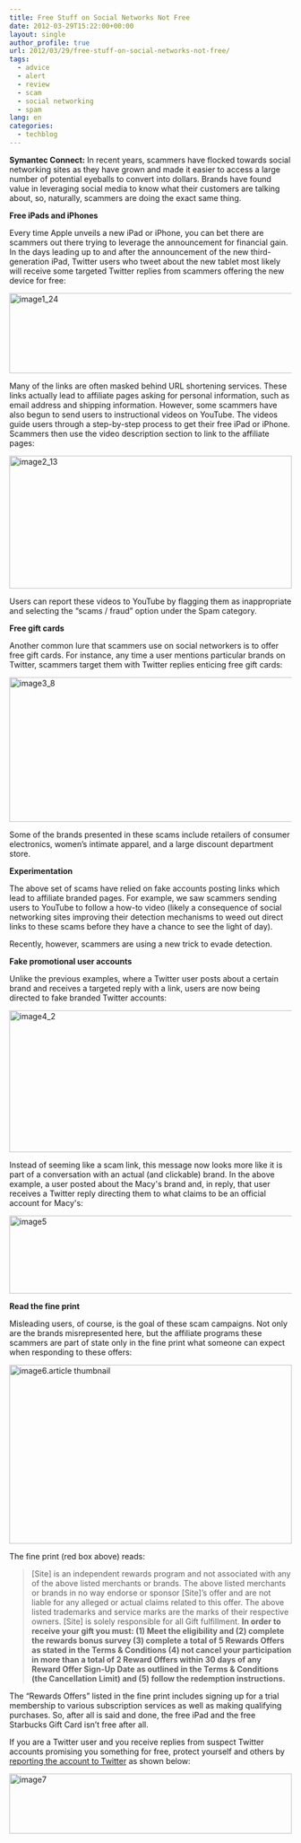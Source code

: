 ```yaml
---
title: Free Stuff on Social Networks Not Free
date: 2012-03-29T15:22:00+00:00
layout: single
author_profile: true
url: 2012/03/29/free-stuff-on-social-networks-not-free/
tags:
  - advice
  - alert
  - review
  - scam
  - social networking
  - spam
lang: en
categories: 
  - techblog
---
```

**Symantec Connect:** In recent years, scammers have flocked towards social networking sites as they have grown and made it easier to access a large number of potential eyeballs to convert into dollars. Brands have found value in leveraging social media to know what their customers are talking about, so, naturally, scammers are doing the exact same thing. 

**Free iPads and iPhones** 

Every time Apple unveils a new iPad or iPhone, you can bet there are scammers out there trying to leverage the announcement for financial gain. In the days leading up to and after the announcement of the new third-generation iPad, Twitter users who tweet about the new tablet most likely will receive some targeted Twitter replies from scammers offering the new device for free: 

[<img title="image1_24" border="0" alt="image1_24" src="http://lh6.ggpht.com/-To0Prb1vd5I/T3R2P9AOMeI/AAAAAAAAFVY/cJm38UHjboQ/image1_24_thumb%25255B1%25255D.jpg?imgmax=800" width="512" height="143" />](http://lh4.ggpht.com/-SBigmJ2E8V8/T3R2BkdheKI/AAAAAAAAFVQ/Cbzq1KPb0i4/s1600-h/image1_24%25255B1%25255D.jpg) 

Many of the links are often masked behind URL shortening services. These links actually lead to affiliate pages asking for personal information, such as email address and shipping information. However, some scammers have also begun to send users to instructional videos on YouTube. The videos guide users through a step-by-step process to get their free iPad or iPhone. Scammers then use the video description section to link to the affiliate pages: 

[<img title="image2_13" border="0" alt="image2_13" src="http://lh4.ggpht.com/-FsvKd50U5ns/T3R2e4zYh_I/AAAAAAAAFVo/Jt94rlwO0S4/image2_13_thumb%25255B1%25255D.jpg?imgmax=800" width="504" height="237" />](http://lh4.ggpht.com/-z2RGa9Y48Hc/T3R2WSq69EI/AAAAAAAAFVg/Em-uMnugN5Y/s1600-h/image2_13%25255B1%25255D.jpg) 

Users can report these videos to YouTube by flagging them as inappropriate and selecting the “scams / fraud” option under the Spam category. 

**Free gift cards** 

Another common lure that scammers use on social networkers is to offer free gift cards. For instance, any time a user mentions particular brands on Twitter, scammers target them with Twitter replies enticing free gift cards: 

[<img title="image3_8" border="0" alt="image3_8" src="http://lh3.ggpht.com/-uDIKDjHQjD4/T3R2sQPxGII/AAAAAAAAFV4/10egZ5th_mw/image3_8_thumb%25255B1%25255D.jpg?imgmax=800" width="537" height="258" />](http://lh3.ggpht.com/-GjnrHMzZWgw/T3R2mZopWhI/AAAAAAAAFVw/dBWurjmJ1xg/s1600-h/image3_8%25255B1%25255D.jpg) 

Some of the brands presented in these scams include retailers of consumer electronics, women’s intimate apparel, and a large discount department store. 

**Experimentation** 

The above set of scams have relied on fake accounts posting links which lead to affiliate branded pages. For example, we saw scammers sending users to YouTube to follow a how-to video (likely a consequence of social networking sites improving their detection mechanisms to weed out direct links to these scams before they have a chance to see the light of day). 

Recently, however, scammers are using a new trick to evade detection. 

**Fake promotional user accounts** 

Unlike the previous examples, where a Twitter user posts about a certain brand and receives a targeted reply with a link, users are now being directed to fake branded Twitter accounts: 

[<img title="image4_2" border="0" alt="image4_2" src="http://lh3.ggpht.com/-GUFebNdLKgU/T3R215ZTRYI/AAAAAAAAFWI/5UDr-m5ijrs/image4_2_thumb%25255B1%25255D.jpg?imgmax=800" width="524" height="253" />](http://lh5.ggpht.com/-fzZDclLvnlQ/T3R2yzx15fI/AAAAAAAAFWA/8IpeimNVGZI/s1600-h/image4_2%25255B1%25255D.jpg) 

Instead of seeming like a scam link, this message now looks more like it is part of a conversation with an actual (and clickable) brand. In the above example, a user posted about the Macy's brand and, in reply, that user receives a Twitter reply directing them to what claims to be an official account for Macy's: 

[<img title="image5" border="0" alt="image5" src="http://lh6.ggpht.com/-rcSKzb10I34/T3R27rlnNMI/AAAAAAAAFWY/vYSum1klLvA/image5_thumb%25255B2%25255D.jpg?imgmax=800" width="544" height="139" />](http://lh6.ggpht.com/-Le_8Oz5QvgI/T3R24TdA2uI/AAAAAAAAFWQ/y9p3ejBSw20/s1600-h/image5%25255B2%25255D.jpg) 

**Read the fine print** 

Misleading users, of course, is the goal of these scam campaigns. Not only are the brands misrepresented here, but the affiliate programs these scammers are part of state only in the fine print what someone can expect when responding to these offers: 

[<img title="image6.article thumbnail" border="0" alt="image6.article thumbnail" src="http://lh4.ggpht.com/-Doz_xWGqDBc/T3R3E1ksAqI/AAAAAAAAFWo/kLTvcK5Vq1s/image6.article%252520thumbnail_thumb%25255B1%25255D.jpg?imgmax=800" width="504" height="319" />](http://lh5.ggpht.com/-Z86Kc2Ye3UI/T3R3BH-0hbI/AAAAAAAAFWg/aeGgE-F_b3M/s1600-h/image6.article%252520thumbnail%25255B1%25255D.jpg) 

The fine print (red box above) reads: 

> [Site] is an independent rewards program and not associated with any of the above listed merchants or brands. The above listed merchants or brands in no way endorse or sponsor [Site]’s offer and are not liable for any alleged or actual claims related to this offer. The above listed trademarks and service marks are the marks of their respective owners. [Site] is solely responsible for all Gift fulfillment. **In order to receive your gift you must: (1) Meet the eligibility and (2) complete the rewards bonus survey (3) complete a total of 5 Rewards Offers as stated in the Terms & Conditions (4) not cancel your participation in more than a total of 2 Reward Offers within 30 days of any Reward Offer Sign-Up Date as outlined in the Terms & Conditions (the Cancellation Limit) and (5) follow the redemption instructions.**

The “Rewards Offers” listed in the fine print includes signing up for a trial membership to various subscription services as well as making qualifying purchases. So, after all is said and done, the free iPad and the free Starbucks Gift Card isn’t free after all. 

If you are a Twitter user and you receive replies from suspect Twitter accounts promising you something for free, protect yourself and others by [reporting the account to Twitter](http://support.twitter.com/articles/64986-how-to-report-spam-on-twitter) as shown below: 

[<img title="image7" border="0" alt="image7" src="http://lh4.ggpht.com/-vuObWbb7sAA/T3R3KDf_PMI/AAAAAAAAFW4/ExsPrLy27Q4/image7_thumb%25255B1%25255D.jpg?imgmax=800" width="504" height="107" />](http://lh5.ggpht.com/-ZHVLJRctT1k/T3R3G4FZvUI/AAAAAAAAFWw/FZ2MSxB1xmg/s1600-h/image7%25255B1%25255D.jpg)